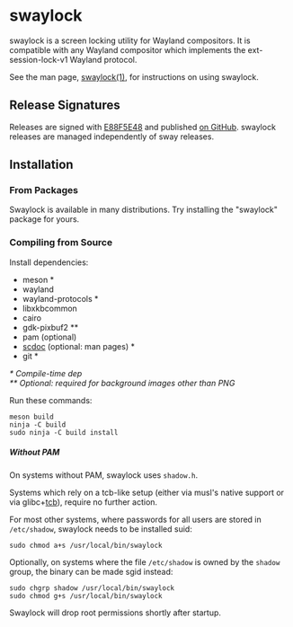 # swaylock

swaylock is a screen locking utility for Wayland compositors. It is compatible
with any Wayland compositor which implements the ext-session-lock-v1 Wayland
protocol.

See the man page, [swaylock(1)](swaylock.1.scd), for instructions on using swaylock.

## Release Signatures

Releases are signed with [E88F5E48](https://keys.openpgp.org/search?q=34FF9526CFEF0E97A340E2E40FDE7BE0E88F5E48)
and published [on GitHub](https://github.com/swaywm/swaylock/releases). swaylock
releases are managed independently of sway releases.

## Installation

### From Packages

Swaylock is available in many distributions. Try installing the "swaylock"
package for yours.

### Compiling from Source

Install dependencies:

* meson \*
* wayland
* wayland-protocols \*
* libxkbcommon
* cairo
* gdk-pixbuf2 \*\*
* pam (optional)
* [scdoc](https://git.sr.ht/~sircmpwn/scdoc) (optional: man pages) \*
* git \*

_\* Compile-time dep_  
_\*\* Optional: required for background images other than PNG_

Run these commands:

    meson build
    ninja -C build
    sudo ninja -C build install

##### Without PAM

On systems without PAM, swaylock uses `shadow.h`.

Systems which rely on a tcb-like setup (either via musl's native support or via
glibc+[tcb]), require no further action.

[tcb]: https://www.openwall.com/tcb/

For most other systems, where passwords for all users are stored in `/etc/shadow`,
swaylock needs to be installed suid:

    sudo chmod a+s /usr/local/bin/swaylock

Optionally, on systems where the file `/etc/shadow` is owned by the `shadow`
group, the binary can be made sgid instead:

    sudo chgrp shadow /usr/local/bin/swaylock
    sudo chmod g+s /usr/local/bin/swaylock

Swaylock will drop root permissions shortly after startup.
